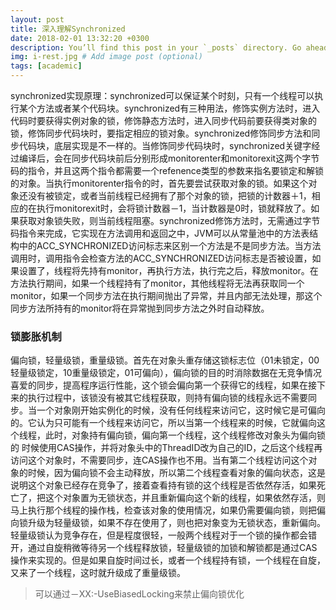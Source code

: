 ```yaml
---
layout: post
title: 深入理解Synchronized
date: 2018-02-01 13:32:20 +0300
description: You’ll find this post in your `_posts` directory. Go ahead and edit it and re-build the site to see your changes. # Add post description (optional)
img: i-rest.jpg # Add image post (optional)
tags: [academic]
---
```

synchronized实现原理：synchronized可以保证某个时刻，只有一个线程可以执行某个方法或者某个代码块。synchronized有三种用法，修饰实例方法时，进入代码时要获得实例对象的锁，修饰静态方法时，进入同步代码前要获得类对象的锁，修饰同步代码块时，要指定相应的锁对象。synchronized修饰同步方法和同步代码块，底层实现是不一样的。当修饰同步代码块时，synchronized关键字经过编译后，会在同步代码块前后分别形成monitorenter和monitorexit这两个字节码的指令，并且这两个指令都需要一个refenence类型的参数来指名要锁定和解锁的对象。当执行monitorenter指令的时，首先要尝试获取对象的锁。如果这个对象还没有被锁定，或者当前线程已经拥有了那个对象的锁，把锁的计数器＋1，相应的在执行monitorexit时，会将锁计数器－1，当计数器是0时，锁就释放了。如果获取对象锁失败，则当前线程阻塞。synchronized修饰方法时，无需通过字节码指令来完成，它实现在方法调用和返回之中，JVM可以从常量池中的方法表结构中的ACC_SYNCHRONIZED访问标志来区别一个方法是不是同步方法。当方法调用时，调用指令会检查方法的ACC_SYNCHRONIZED访问标志是否被设置，如果设置了，线程将先持有monitor，再执行方法，执行完之后，释放monitor。在方法执行期间，如果一个线程持有了monitor，其他线程将无法再获取同一个monitor，如果一个同步方法在执行期间抛出了异常，并且内部无法处理，那这个同步方法所持有的monitor将在异常抛到同步方法之外时自动释放。

### 锁膨胀机制
偏向锁，轻量级锁，重量级锁。首先在对象头重存储这锁标志位（01未锁定，00轻量级锁定，10重量级锁定，01可偏向），偏向锁的目的时消除数据在无竞争情况喜爱的同步，提高程序运行性能，这个锁会偏向第一个获得它的线程，如果在接下来的执行过程中，该锁没有被其它线程获取，则持有偏向锁的线程永远不需要同步。当一个对象刚开始实例化的时候，没有任何线程来访问它，这时候它是可偏向的。它认为只可能有一个线程来访问它，所以当第一个线程来的时候，它就偏向这个线程，此时，对象持有偏向锁，偏向第一个线程，这个线程修改对象头为偏向锁的 时候使用CAS操作，并将对象头中的ThreadID改为自己的ID，之后这个线程再访问这个对象时，不需要同步，连CAS操作也不用。当有第二个线程访问这个对象的时候，因为偏向锁不会主动释放，所以第二个线程查看对象的偏向状态，这是说明这个对象已经存在竞争了，接着查看持有锁的这个线程是否依然存活，如果死亡了，把这个对象置为无锁状态，并且重新偏向这个新的线程，如果依然存活，则马上执行那个线程的操作栈，检查该对象的使用情况，如果仍需要偏向锁，则把偏向锁升级为轻量级锁，如果不存在使用了，则也把对象变为无锁状态，重新偏向。轻量级锁认为竞争存在，但是程度很轻，一般两个线程对于一个锁的操作都会错开，通过自旋稍微等待另一个线程释放锁，轻量级锁的加锁和解锁都是通过CAS操作来实现的。但是如果自旋时间过长，或者一个线程持有锁，一个线程在自旋，又来了一个线程，这时就升级成了重量级锁。

>可以通过－XX:-UseBiasedLocking来禁止偏向锁优化
